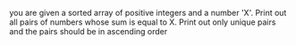 you are given a sorted array of positive integers and a number 'X'. Print out all pairs of numbers whose sum is equal to X. Print out only unique pairs and the pairs should be in ascending order
